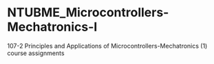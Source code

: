 # NTUBME_Microcontrollers-Mechatronics-I
 107-2 Principles and Applications of Microcontrollers-Mechatronics (1) course assignments
